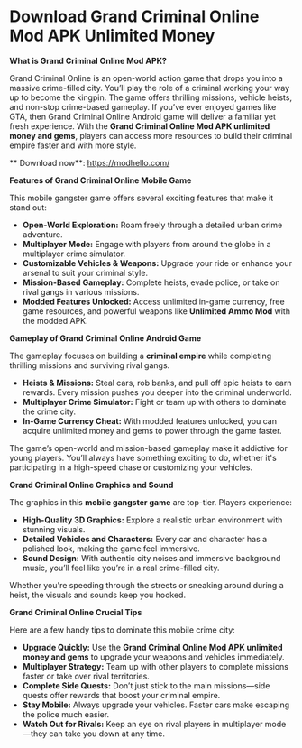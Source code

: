 # Download Grand Criminal Online Mod APK Unlimited Money
**What is Grand Criminal Online Mod APK?**

Grand Criminal Online is an open-world action game that drops you into a massive crime-filled city. You’ll play the role of a criminal working your way up to become the kingpin. The game offers thrilling missions, vehicle heists, and non-stop crime-based gameplay. If you’ve ever enjoyed games like GTA, then Grand Criminal Online Android game will deliver a familiar yet fresh experience. With the **Grand Criminal Online Mod APK unlimited money and gems**, players can access more resources to build their criminal empire faster and with more style.

** Download now**: https://modhello.com/

**Features of Grand Criminal Online Mobile Game**

This mobile gangster game offers several exciting features that make it stand out:

- **Open-World Exploration:** Roam freely through a detailed urban crime adventure.
- **Multiplayer Mode:** Engage with players from around the globe in a multiplayer crime simulator.
- **Customizable Vehicles & Weapons:** Upgrade your ride or enhance your arsenal to suit your criminal style.
- **Mission-Based Gameplay:** Complete heists, evade police, or take on rival gangs in various missions.
- **Modded Features Unlocked:** Access unlimited in-game currency, free game resources, and powerful weapons like **Unlimited Ammo Mod** with the modded APK.

**Gameplay of Grand Criminal Online Android Game**

The gameplay focuses on building a **criminal empire** while completing thrilling missions and surviving rival gangs. 

- **Heists & Missions:** Steal cars, rob banks, and pull off epic heists to earn rewards. Every mission pushes you deeper into the criminal underworld.
- **Multiplayer Crime Simulator:** Fight or team up with others to dominate the crime city.
- **In-Game Currency Cheat:** With modded features unlocked, you can acquire unlimited money and gems to power through the game faster.

The game’s open-world and mission-based gameplay make it addictive for young players. You’ll always have something exciting to do, whether it's participating in a high-speed chase or customizing your vehicles.

**Grand Criminal Online Graphics and Sound**

The graphics in this **mobile gangster game** are top-tier. Players experience:

- **High-Quality 3D Graphics:** Explore a realistic urban environment with stunning visuals.
- **Detailed Vehicles and Characters:** Every car and character has a polished look, making the game feel immersive.
- **Sound Design:** With authentic city noises and immersive background music, you’ll feel like you’re in a real crime-filled city.

Whether you're speeding through the streets or sneaking around during a heist, the visuals and sounds keep you hooked.

**Grand Criminal Online Crucial Tips**

Here are a few handy tips to dominate this mobile crime city:

- **Upgrade Quickly:** Use the **Grand Criminal Online Mod APK unlimited money and gems** to upgrade your weapons and vehicles immediately.
- **Multiplayer Strategy:** Team up with other players to complete missions faster or take over rival territories.
- **Complete Side Quests:** Don’t just stick to the main missions—side quests offer rewards that boost your criminal empire.
- **Stay Mobile:** Always upgrade your vehicles. Faster cars make escaping the police much easier.
- **Watch Out for Rivals:** Keep an eye on rival players in multiplayer mode—they can take you down at any time.

